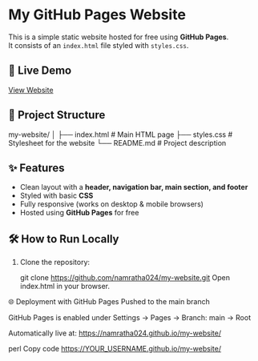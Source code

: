 # My GitHub Pages Website

This is a simple static website hosted for free using **GitHub Pages**.  
It consists of an `index.html` file styled with `styles.css`.

## 🚀 Live Demo
[View Website](https://namratha024.github.io/my-website/)

## 📂 Project Structure
my-website/
│
├── index.html # Main HTML page
├── styles.css # Stylesheet for the website
└── README.md # Project description


## ✨ Features
- Clean layout with a **header, navigation bar, main section, and footer**  
- Styled with basic **CSS**  
- Fully responsive (works on desktop & mobile browsers)  
- Hosted using **GitHub Pages** for free

## 🛠 How to Run Locally
1. Clone the repository:
   
   git clone https://github.com/namratha024/my-website.git
Open index.html in your browser.

🌐 Deployment with GitHub Pages
Pushed to the main branch

GitHub Pages is enabled under Settings → Pages → Branch: main → Root

Automatically live at:
https://namratha024.github.io/my-website/

perl
Copy code
https://YOUR_USERNAME.github.io/my-website/
